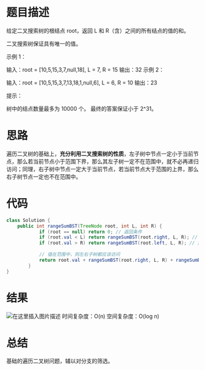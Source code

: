 # 题目描述

给定二叉搜索树的根结点 root，返回 L 和 R（含）之间的所有结点的值的和。

二叉搜索树保证具有唯一的值。


示例 1：

输入：root = [10,5,15,3,7,null,18], L = 7, R = 15
输出：32
示例 2：

输入：root = [10,5,15,3,7,13,18,1,null,6], L = 6, R = 10
输出：23


提示：

树中的结点数量最多为 10000 个。
最终的答案保证小于 2^31。


# 思路
遍历二叉树的基础上，**充分利用二叉搜索树的性质**，左子树中节点一定小于当前节点，那么若当前节点小于范围下界，那么其左子树一定不在范围中，就不必再递归访问；同理，右子树中节点一定大于当前节点，若当前节点大于范围的上界，那么右子树节点一定也不在范围中。

# 代码

```java
class Solution {
    public int rangeSumBST(TreeNode root, int L, int R) {
            if (root == null) return 0; // 返回条件
            if (root.val < L) return rangeSumBST(root.right, L, R); // 排除左分支，只访问右子树
            if (root.val > R) return rangeSumBST(root.left, L, R); // 排除右分支，只访问左子树
            
            // 值在范围中，则左右子树都应该访问
            return root.val + rangeSumBST(root.right, L, R) + rangeSumBST(root.left, L, R); // 计算左右子树的符合条件的值之和.
        }
}
```

# 结果
![在这里插入图片描述](https://img-blog.csdnimg.cn/20200531132918432.png?x-oss-process=image/watermark,type_ZmFuZ3poZW5naGVpdGk,shadow_10,text_aHR0cHM6Ly9ibG9nLmNzZG4ubmV0L3o3MTQ0MDU0ODk=,size_16,color_FFFFFF,t_70)
时间复杂度：O(n)
空间复杂度：O(log n)

# 总结
基础的遍历二叉树问题，辅以对分支的筛选。